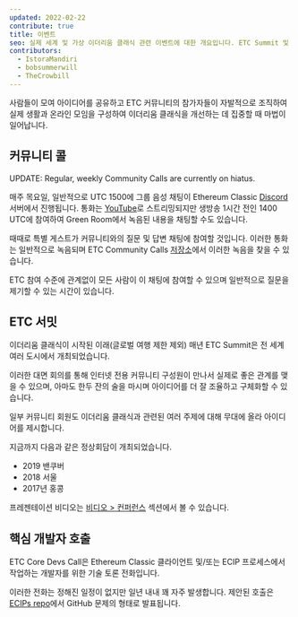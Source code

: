 ```yaml
---
updated: 2022-02-22
contribute: true
title: 이벤트
seo: 실제 세계 및 가상 이더리움 클래식 관련 이벤트에 대한 개요입니다. ETC Summit 및 주간 커뮤니티 콜은 모두 환영합니다!
contributors:
  - IstoraMandiri
  - bobsummerwill
  - TheCrowbill
---
```


사람들이 모여 아이디어를 공유하고 ETC 커뮤니티의 참가자들이 자발적으로 조직하여 실제 생활과 온라인 모임을 구성하여 이더리움 클래식을 개선하는 데 집중할 때 마법이 일어납니다.

## 커뮤니티 콜

UPDATE:  Regular, weekly Community Calls are currently on hiatus.

매주 목요일, 일반적으로 UTC 1500에 그룹 음성 채팅이 Ethereum Classic [Discord](https://ethereumclassic.org/discord) 서버에서 진행됩니다. 통화는 [YouTube](https://www.youtube.com/channel/UCp07VPnC1ejyAp5gMvvA4dw/videos)로 스트리밍되지만 생방송 1시간 전인 1400 UTC에 참여하여 Green Room에서 녹음된 내용을 채팅할 수도 있습니다.

때때로 특별 게스트가 커뮤니티와의 질문 및 답변 채팅에 참여할 것입니다. 이러한 통화는 일반적으로 녹음되며 ETC Community Calls [저장소](https://github.com/ethereumclassic/community-calls)에서 이러한 녹음을 찾을 수 있습니다.

ETC 참여 수준에 관계없이 모든 사람이 이 채팅에 참여할 수 있으며 일반적으로 질문을 제기할 수 있는 시간이 있습니다.

## ETC 서밋

이더리움 클래식이 시작된 이래(글로벌 여행 제한 제외) 매년 ETC Summit은 전 세계 여러 도시에서 개최되었습니다.

이러한 대면 회의를 통해 인터넷 전용 커뮤니티 구성원이 만나서 실제로 좋은 관계를 맺을 수 있으며, 아마도 한두 잔의 술을 마시며 아이디어를 더 잘 조율하고 구체화할 수 있습니다.

일부 커뮤니티 회원도 이더리움 클래식과 관련된 여러 주제에 대해 무대에 올라 아이디어를 제시합니다.

지금까지 다음과 같은 정상회담이 개최되었습니다.

- 2019 밴쿠버
- 2018 서울
- 2017년 홍콩

프레젠테이션 비디오는 [비디오 > 컨퍼런스](/videos/conferences) 섹션에서 볼 수 있습니다.

## 핵심 개발자 호출

ETC Core Devs Call은 Ethereum Classic 클라이언트 및/또는 ECIP 프로세스에서 작업하는 개발자를 위한 기술 토론 전화입니다.

이러한 전화는 정해진 일정이 없지만 일년 내내 꽤 자주 발생합니다. 제안된 호출은 [ECIPs repo](https://github.com/ethereumclassic/ECIPs/issues?q=is%3Aissue+Devs+Call)에서 GitHub 문제의 형태로 발표됩니다.
